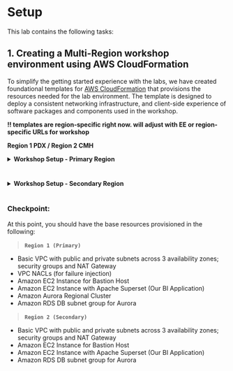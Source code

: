 # Setup

This lab contains the following tasks:

## 1. Creating a Multi-Region workshop environment using AWS CloudFormation

To simplify the getting started experience with the labs, we have created foundational templates for <a href="https://aws.amazon.com/cloudformation/" target="_blank">AWS CloudFormation</a> that provisions the resources needed for the lab environment. The template is designed to deploy a consistent networking infrastructure, and client-side experience of software packages and components used in the workshop.

**!! templates are region-specific right now. will adjust with EE or region-specific URLs for workshop**

**Region 1 PDX / Region 2 CMH**


<details>
<summary><b>Workshop Setup - Primary Region</b></summary>

On the upper right corner of the AWS Console, click on the region and select your primary region assigned to you.

> **`Region 1 (Primary)`** 

<a href="https://console.aws.amazon.com/cloudformation/home?region=us-west-2#/stacks/create/review?stackName=gdb1&templateURL=https://s3.amazonaws.com/ams-labs-prod-content-us-east-1/templates/lab-gdb1-with-cluster.yml" target="_blank"><img src="/assets/images/cloudformation-launch-stack.png" alt="Launch Stack - Primary"></a>

Click <a href=" " target="_blank">Launch Stack</a> to deploy the workshop environment. You can also download the [lab-gdb1-with-cluster.yml](/cfn/lab-gdb1-with-cluster.yml) template and manually upload it to CloudFormation.

The desired template should be filled under **Template URL**. In the field named **Stack Name**, enter the value `gdb1`. For the **dbMasterPassword** parameter enter a password for the Aurora database that you can remember for connecting later. Leave all other parameters as default.

Scroll to the bottom, check the box that reads: **I acknowledge that AWS CloudFormation might create IAM resources with custom names** and then click **Create stack**.


![Region 1 CFN Launch](setup-cfn-gdb1.png)


<span class="image">![Review Stack Options](../../modules/prerequisites/2-review-stack.png?raw=true)</span>

The stack will take approximatively 20 minutes to provision, you can monitor the status on the **Stack detail** page. You can monitor the progress of the stack creation process by refreshing the **Events** tab. The latest event in the list will indicate `CREATE_COMPLETE` for the stack resource.

<span class="image">![Stack Status](../../modules/prerequisites/2-stack-status.png?raw=true)</span>

Once the status of the stack is `CREATE_COMPLETE`, click on the **Outputs** tab. The values here will be critical to the completion of the remainder of the lab.  Please take a moment to save these values somewhere that you will have easy access to them during the remainder of the lab. The names that appear in the **Key** column are referenced directly in the instructions in subsequent steps, using the parameter format: ==[outputKey]==

<span class="image">![Stack Outputs](../../modules/prerequisites/2-stack-outputs.png?raw=true)</span>
</details>

# 

<details>
<summary><b>Workshop Setup - Secondary Region</b></summary>

On the upper right corner of the AWS Console, click on your existing primary region name and switch over to the secondary region that is assigned to you.

> **`Region 2 (Secondary)`** 

<a href="https://console.aws.amazon.com/cloudformation/home?region=us-east-2#/stacks/create/review?stackName=gdb2&templateURL=https://s3.amazonaws.com/ams-labs-prod-content-us-east-1/templates/lab-gdb2-no-cluster.yml" target="_blank"><img src="/assets/images/cloudformation-launch-stack.png" alt="Launch Stack - Secondary"></a>

Click <a href=" " target="_blank">Launch Stack</a> to deploy the workshop environment. You can also download the [lab-gdb2-no-cluster.yml](/cfn/lab-gdb2-no-cluster.yml) template and manually upload it to CloudFormation.

The desired template should be filled under **Template URL**. In the field named **Stack Name**, enter the value `gdb2`. 

Scroll to the bottom, check the box that reads: **I acknowledge that AWS CloudFormation might create IAM resources with custom names** and then click **Create stack**.


![Region 2 CFN Launch](setup-cfn-gdb2.png)

</details>

#

### Checkpoint:

At this point, you should have the base resources provisioned in the following:

> **`Region 1 (Primary)`**

* Basic VPC with public and private subnets across 3 availability zones; security groups and NAT Gateway
* VPC NACLs (for failure injection)
* Amazon EC2 Instance for Bastion Host
* Amazon EC2 Instance with Apache Superset (Our BI Application)
* Amazon Aurora Regional Cluster
* Amazon RDS DB subnet group for Aurora

> **`Region 2 (Secondary)`**

* Basic VPC with public and private subnets across 3 availability zones; security groups and NAT Gateway
* Amazon EC2 Instance for Bastion Host
* Amazon EC2 Instance with Apache Superset (Our BI Application)
* Amazon RDS DB subnet group for Aurora

